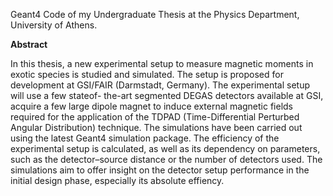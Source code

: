 Geant4 Code of my Undergraduate Thesis at the Physics Department, University of Athens.


**Abstract**

In this thesis, a new experimental setup to measure magnetic moments in exotic
species is studied and simulated. The setup is proposed for development at
GSI/FAIR (Darmstadt, Germany). The experimental setup will use a few stateof-
the-art segmented DEGAS detectors available at GSI, acquire a few large
dipole magnet to induce external magnetic fields required for the application of
the TDPAD (Time-Differential Perturbed Angular Distribution) technique. The
simulations have been carried out using the latest Geant4 simulation package.
The efficiency of the experimental setup is calculated, as well as its dependency
on parameters, such as the detector–source distance or the number of detectors
used. The simulations aim to offer insight on the detector setup performance in
the initial design phase, especially its absolute effiency.
